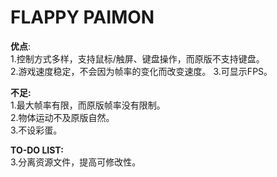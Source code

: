 # FLAPPY PAIMON 

<strong>优点</strong>:\
1.控制方式多样，支持鼠标/触屏、键盘操作，而原版不支持键盘。\
2.游戏速度稳定，不会因为帧率的变化而改变速度。
3.可显示FPS。

<strong>不足:</strong>\
1.最大帧率有限，而原版帧率没有限制。\
2.物体运动不及原版自然。\
3.不设彩蛋。

<strong>TO-DO LIST:</strong>\
3.分离资源文件，提高可修改性。